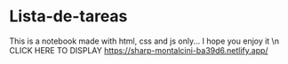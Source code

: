 # Lista-de-tareas

This is a notebook made with html, css and js only... I hope you enjoy it  \n
CLICK HERE TO DISPLAY https://sharp-montalcini-ba39d6.netlify.app/
